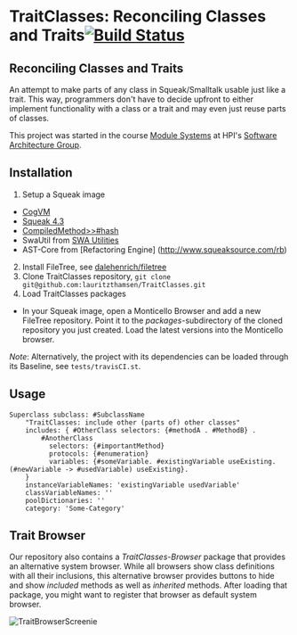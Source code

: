TraitClasses: Reconciling Classes and Traits[![Build Status](https://travis-ci.org/lauritzthamsen/TraitClasses.png)](https://travis-ci.org/lauritzthamsen/TraitClasses)
============================================

## Reconciling Classes and Traits

An attempt to make parts of any class in Squeak/Smalltalk usable just like a trait. This way, programmers don't have to decide upfront to either implement 
functionality with a class or a trait and may even just reuse parts of classes.

This project was started in the course [Module Systems](http://www.hpi.uni-potsdam.de/studium/lehrangebot/itse/veranstaltung/modulsysteme.html) at HPI's [Software Architecture Group](http://www.hpi.uni-potsdam.de/hirschfeld/).

## Installation

1. Setup a Squeak image
 * [CogVM](www.mirandabanda.org/files/Cog/VM/)
 * [Squeak 4.3](http://ftp.squeak.org/4.3/)
 * [CompiledMethod>>#hash](http://source.squeak.org/trunk/Kernel-eem.692.mcz)
 * SwaUtil from [SWA Utilities](http://www.hpi.uni-potsdam.de/hirschfeld/squeaksource/SwaUtilities.html)
 * AST-Core from [Refactoring Engine] (http://www.squeaksource.com/rb)
2. Install FileTree, see [dalehenrich/filetree](https://github.com/dalehenrich/filetree)
3. Clone TraitClasses repository, `git clone git@github.com:lauritzthamsen/TraitClasses.git`
4. Load TraitClasses packages
 * In your Squeak image, open a Monticello Browser and add a new FileTree repository. Point it to the *packages*-subdirectory of the cloned repository you just created. Load the latest versions into the Monticello browser.

_Note_: Alternatively, the project with its dependencies can be loaded through its Baseline, see `tests/travisCI.st`.

## Usage

```smalltalk
Superclass subclass: #SubclassName
	"TraitClasses: include other (parts of) other classes"
	includes: { #OtherClass selectors: {#methodA . #MethodB} .
	    #AnotherClass
	      selectors: {#importantMethod}
	      protocols: {#enumeration}
	      variables: {#someVariable. #existingVariable useExisting. (#newVariable -> #usedVariable) useExisting}.
	}
	instanceVariableNames: 'existingVariable usedVariable'
	classVariableNames: ''
	poolDictionaries: ''
	category: 'Some-Category'
```

## Trait Browser

Our repository also contains a *TraitClasses-Browser* package that provides an alternative system browser. While all browsers show class definitions with all their inclusions, this alternative browser provides buttons to hide and show *included* methods as well as *inherited* methods. After loading that package, you might want to register that browser as default system browser.

![TraitBrowserScreenie](http://pragtob.files.wordpress.com/2013/02/screenshot-from-2013-02-08-150702.png)

